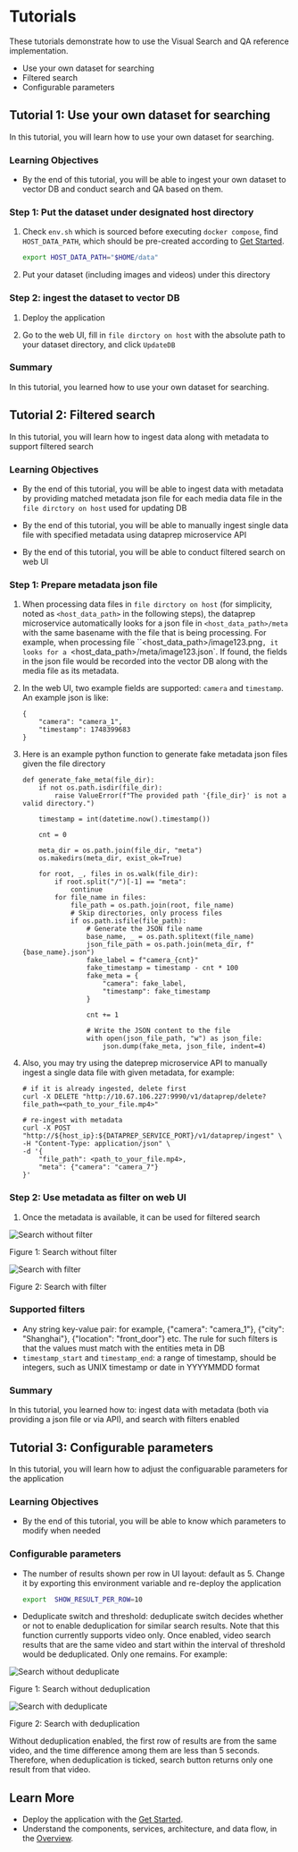# Tutorials

These tutorials demonstrate how to use the Visual Search and QA reference implementation. 

-    Use your own dataset for searching 
-    Filtered search
-    Configurable parameters


## Tutorial 1: Use your own dataset for searching

In this tutorial, you will learn how to use your own dataset for searching.

### Learning Objectives

-   By the end of this tutorial, you will be able to ingest your own dataset to vector DB and conduct search and QA based on them.

### Step 1: Put the dataset under designated host directory

1.  Check `env.sh` which is sourced before executing `docker compose`, find `HOST_DATA_PATH`, which should be pre-created according to [Get Started](./get-started.md). 

    ``` bash
    export HOST_DATA_PATH="$HOME/data"
    ```

2.  Put your dataset (including images and videos) under this directory


### Step 2: ingest the dataset to vector DB

1.  Deploy the application

2.  Go to the web UI, fill in `file dirctory on host` with the absolute path to your dataset directory, and click `UpdateDB`

### Summary

In this tutorial, you learned how to use your own dataset for searching.

## Tutorial 2: Filtered search

In this tutorial, you will learn how to ingest data along with metadata to support filtered search

### Learning Objectives

-   By the end of this tutorial, you will be able to ingest data with metadata by providing matched metadata json file for each media data file in the `file dirctory on host` used for updating DB
-   By the end of this tutorial, you will be able to manually ingest single data file with specified metadata using dataprep microservice API

-   By the end of this tutorial, you will be able to conduct filtered search on web UI

### Step 1: Prepare metadata json file

1.  When processing data files in `file dirctory on host` (for simplicity, noted as `<host_data_path>` in the following steps), the dataprep microservice automatically looks for a json file in `<host_data_path>/meta` with the same basename with the file that is being processing. For example, when processing file ``<host_data_path>/image123.png`, it looks for a `<host_data_path>/meta/image123.json`. If found, the fields in the json file would be recorded into the vector DB along with the media file as its metadata.

2.  In the web UI, two example fields are supported: `camera` and `timestamp`. An example json is like:

    ``` 
    {
        "camera": "camera_1",
        "timestamp": 1748399683
    }
    ```

3.  Here is an example python function to generate fake metadata json files given the file directory
    ```
    def generate_fake_meta(file_dir):
        if not os.path.isdir(file_dir):
            raise ValueError(f"The provided path '{file_dir}' is not a valid directory.")
        
        timestamp = int(datetime.now().timestamp())

        cnt = 0

        meta_dir = os.path.join(file_dir, "meta")
        os.makedirs(meta_dir, exist_ok=True)

        for root, _, files in os.walk(file_dir): 
            if root.split("/")[-1] == "meta":
                continue
            for file_name in files:                
                file_path = os.path.join(root, file_name)
                # Skip directories, only process files
                if os.path.isfile(file_path):
                    # Generate the JSON file name
                    base_name, _ = os.path.splitext(file_name)
                    json_file_path = os.path.join(meta_dir, f"{base_name}.json")
                    fake_label = f"camera_{cnt}"
                    fake_timestamp = timestamp - cnt * 100
                    fake_meta = {
                        "camera": fake_label,  
                        "timestamp": fake_timestamp  
                    }

                    cnt += 1

                    # Write the JSON content to the file
                    with open(json_file_path, "w") as json_file:
                        json.dump(fake_meta, json_file, indent=4)
    ```

4.  Also, you may try using the dateprep microservice API to manually ingest a single data file with given metadata, for example:
    ```curl
    # if it is already ingested, delete first
    curl -X DELETE "http://10.67.106.227:9990/v1/dataprep/delete?file_path=<path_to_your_file.mp4>"

    # re-ingest with metadata
    curl -X POST "http://${host_ip}:${DATAPREP_SERVICE_PORT}/v1/dataprep/ingest" \
    -H "Content-Type: application/json" \
    -d '{
        "file_path": <path_to_your_file.mp4>,
        "meta": {"camera": "camera_7"}
    }'
    ```

### Step 2: Use metadata as filter on web UI

1.  Once the metadata is available, it can be used for filtered search

![Search without filter](./_images/filter_before.png)

Figure 1: Search without filter

![Search with filter](./_images/filter_after.png)

Figure 2: Search with filter

### Supported filters
-    Any string key-value pair: for example, {"camera": "camera_1"}, {"city": "Shanghai"}, {"location": "front_door"} etc. The rule for such filters is that the values must match with the entities meta in DB
-    `timestamp_start` and `timestamp_end`: a range of timestamp, should be integers, such as UNIX timestamp or date in YYYYMMDD format 

### Summary

In this tutorial, you learned how to: ingest data with metadata (both via providing a json file or via API), and search with filters enabled


## Tutorial 3: Configurable parameters

In this tutorial, you will learn how to adjust the configuarable parameters for the application

### Learning Objectives

-   By the end of this tutorial, you will be able to know which parameters to modify when needed

### Configurable parameters

-    The number of results shown per row in UI layout: default as 5. Change it by exporting this environment variable and re-deploy the application
        ```bash
        export  SHOW_RESULT_PER_ROW=10
        ```

-    Deduplicate switch and threshold: deduplicate switch decides whether or not to enable deduplication for similar search results. Note that this function currently supports video only. Once enabled, video search results that are the same video and start within the interval of threshold would be deduplicated. Only one remains. For example:

![Search without deduplicate](./_images/deduplicate_before.png)

Figure 1: Search without deduplication

![Search with deduplicate](./_images/deduplicate_after.png)

Figure 2: Search with deduplication

Without deduplication enabled, the first row of results are from the same video, and the time difference among them are less than 5 seconds. Therefore, when deduplication is ticked, search button returns only one result from that video.

## Learn More
-    Deploy the application with the [Get Started](./get-started.md).
-    Understand the components, services, architecture, and data flow, in
     the [Overview](./Overview.md).